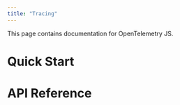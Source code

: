 ```yaml
---
title: "Tracing"
---
```


This page contains documentation for OpenTelemetry JS.

# Quick Start

# API Reference


